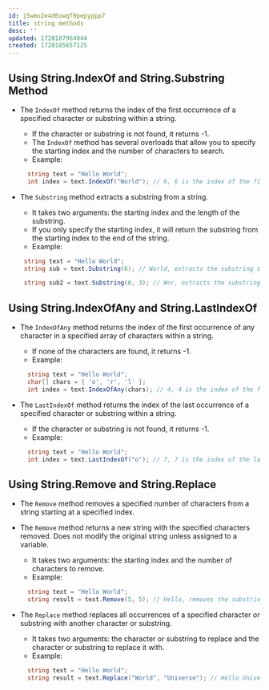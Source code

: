 ```yaml
---
id: j5wmu2e4d6uwqf9pepyppp7
title: string methods
desc: ''
updated: 1720187964044
created: 1720185657125
---
```

## Using String.IndexOf and String.Substring Method

- The `IndexOf` method returns the index of the first occurrence of a specified character or substring within a string.
  - If the character or substring is not found, it returns -1.
  - The `IndexOf` method has several overloads that allow you to specify the starting index and the number of characters to search.
  - Example:

  ```csharp
    string text = "Hello World";
    int index = text.IndexOf("World"); // 6, 6 is the index of the first character of the substring "World"
    ```

- The `Substring` method extracts a substring from a string.
  - It takes two arguments: the starting index and the length of the substring.
  - If you only specify the starting index, it will return the substring from the starting index to the end of the string.
  - Example:

   ```csharp
    string text = "Hello World";
    string sub = text.Substring(6); // World, extracts the substring starting from index 6 to the end of the string

    string sub2 = text.Substring(6, 3); // Wor, extracts the substring starting from index 6 with a length of 3 characters
    ```

## Using String.IndexOfAny and String.LastIndexOf

- The `IndexOfAny` method returns the index of the first occurrence of any character in a specified array of characters within a string.
  - If none of the characters are found, it returns -1.
  - Example:

  ```csharp
    string text = "Hello World";
    char[] chars = { 'o', 'r', 'l' };
    int index = text.IndexOfAny(chars); // 4, 4 is the index of the first occurrence of 'o'
    ```

- The `LastIndexOf` method returns the index of the last occurrence of a specified character or substring within a string.
  - If the character or substring is not found, it returns -1.
  - Example:

  ```csharp
    string text = "Hello World";
    int index = text.LastIndexOf("o"); // 7, 7 is the index of the last occurrence of 'o'
    ```

## Using String.Remove and String.Replace

- The `Remove` method removes a specified number of characters from a string starting at a specified index.
- The `Remove` method returns a new string with the specified characters removed. Does not modify the original string unless assigned to a variable.
  - It takes two arguments: the starting index and the number of characters to remove.
  - Example:

  ```csharp
    string text = "Hello World";
    string result = text.Remove(5, 5); // Hello, removes the substring starting from index 5 with a length of 5 characters
    ```

- The `Replace` method replaces all occurrences of a specified character or substring with another character or substring.
  - It takes two arguments: the character or substring to replace and the character or substring to replace it with.
  - Example:

  ```csharp
    string text = "Hello World";
    string result = text.Replace("World", "Universe"); // Hello Universe, replaces the substring "World" with "Universe"
    ```
